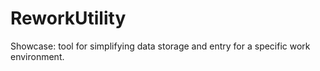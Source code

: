 # ReworkUtility
Showcase: tool for simplifying data storage and entry for a specific work environment.
